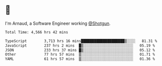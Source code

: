 # 👋

I'm Arnaud, a Software Engineer working [@Shotgun](https://shotgun.live).

<!--START_SECTION:waka-->

```txt
Total Time: 4,566 hrs 42 mins

TypeScript        3,713 hrs 16 mins████████████████████▒░░░░   81.31 %
JavaScript        237 hrs 2 mins  █▒░░░░░░░░░░░░░░░░░░░░░░░   05.19 %
JSON              233 hrs 37 mins █▒░░░░░░░░░░░░░░░░░░░░░░░   05.12 %
Other             77 hrs 57 mins  ▒░░░░░░░░░░░░░░░░░░░░░░░░   01.71 %
YAML              61 hrs 57 mins  ▒░░░░░░░░░░░░░░░░░░░░░░░░   01.36 %
```

<!--END_SECTION:waka-->
